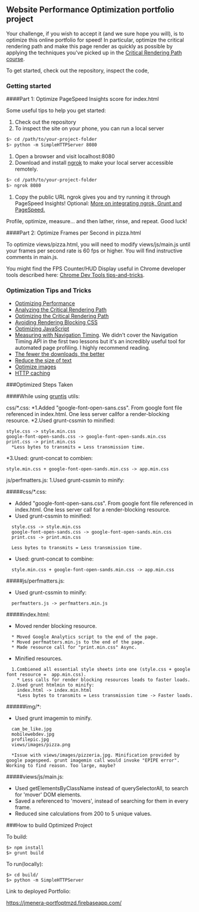 ## Website Performance Optimization portfolio project

Your challenge, if you wish to accept it (and we sure hope you will), is to optimize this online portfolio for speed! In particular, optimize the critical rendering path and make this page render as quickly as possible by applying the techniques you've picked up in the [Critical Rendering Path course](https://www.udacity.com/course/ud884).

To get started, check out the repository, inspect the code,

### Getting started

####Part 1: Optimize PageSpeed Insights score for index.html

Some useful tips to help you get started:

1. Check out the repository
1. To inspect the site on your phone, you can run a local server

  ```bash
  $> cd /path/to/your-project-folder
  $> python -m SimpleHTTPServer 8080
  ```

1. Open a browser and visit localhost:8080
1. Download and install [ngrok](https://ngrok.com/) to make your local server accessible remotely.

  ``` bash
  $> cd /path/to/your-project-folder
  $> ngrok 8080
  ```

1. Copy the public URL ngrok gives you and try running it through PageSpeed Insights! Optional: [More on integrating ngrok, Grunt and PageSpeed.](http://www.jamescryer.com/2014/06/12/grunt-pagespeed-and-ngrok-locally-testing/)

Profile, optimize, measure... and then lather, rinse, and repeat. Good luck!

####Part 2: Optimize Frames per Second in pizza.html

To optimize views/pizza.html, you will need to modify views/js/main.js until your frames per second rate is 60 fps or higher. You will find instructive comments in main.js.

You might find the FPS Counter/HUD Display useful in Chrome developer tools described here: [Chrome Dev Tools tips-and-tricks](https://developer.chrome.com/devtools/docs/tips-and-tricks).

### Optimization Tips and Tricks
* [Optimizing Performance](https://developers.google.com/web/fundamentals/performance/ "web performance")
* [Analyzing the Critical Rendering Path](https://developers.google.com/web/fundamentals/performance/critical-rendering-path/analyzing-crp.html "analyzing crp")
* [Optimizing the Critical Rendering Path](https://developers.google.com/web/fundamentals/performance/critical-rendering-path/optimizing-critical-rendering-path.html "optimize the crp!")
* [Avoiding Rendering Blocking CSS](https://developers.google.com/web/fundamentals/performance/critical-rendering-path/render-blocking-css.html "render blocking css")
* [Optimizing JavaScript](https://developers.google.com/web/fundamentals/performance/critical-rendering-path/adding-interactivity-with-javascript.html "javascript")
* [Measuring with Navigation Timing](https://developers.google.com/web/fundamentals/performance/critical-rendering-path/measure-crp.html "nav timing api"). We didn't cover the Navigation Timing API in the first two lessons but it's an incredibly useful tool for automated page profiling. I highly recommend reading.
* <a href="https://developers.google.com/web/fundamentals/performance/optimizing-content-efficiency/eliminate-downloads.html">The fewer the downloads, the better</a>
* <a href="https://developers.google.com/web/fundamentals/performance/optimizing-content-efficiency/optimize-encoding-and-transfer.html">Reduce the size of text</a>
* <a href="https://developers.google.com/web/fundamentals/performance/optimizing-content-efficiency/image-optimization.html">Optimize images</a>
* <a href="https://developers.google.com/web/fundamentals/performance/optimizing-content-efficiency/http-caching.html">HTTP caching</a>

###Optimized Steps Taken

####While using [gruntjs](http://gruntjs.com/) utils:

css/*.css:
  *1.Added "google-font-open-sans.css". From google font file referenced in index.html. One less server callfor a render-blocking resource.
  *2.Used grunt-cssmin to minified:
  ```
  style.css -> style.min.css
  google-font-open-sands.css -> google-font-open-sands.min.css
  print.css -> print.min.css
    *Less bytes to transmits = Less transmission time.
  ```
  *3.Used: grunt-concat to combien:
  ```
  style.min.css + google-font-open-sands.min.css -> app.min.css
  ```
js/perfmatters.js:
  1.Used grunt-cssmin to minify:

#####css/*.css:
  * Added "google-font-open-sans.css". From google font file referenced in index.html. One less server call for a render-blocking resource.
  * Used grunt-cssmin to minified:

  ```
    style.css -> style.min.css
    google-font-open-sands.css -> google-font-open-sands.min.css
    print.css -> print.min.css

    Less bytes to transmits = Less transmission time.
  ```
  * Used: grunt-concat to combine:

  ```
    style.min.css + google-font-open-sands.min.css -> app.min.css
  ```

#####js/perfmatters.js:
  * Used grunt-cssmin to minify:

  ```
    perfmatters.js -> perfmatters.min.js
  ```

#####index.html:
  * Moved render blocking resource.

  ```
    * Moved Google Analytics script to the end of the page.
    * Moved perfmatters.min.js to the end of the page.
    * Made resource call for "print.min.css" Async.
  ```

  * Minified resources.
  ```
    1.Combiened all essential style sheets into one (style.css + google font resource =  app.min.css).
      * Less calls for render blocking resources leads to faster loads.
    2.Used grunt htmlmin to minify:
      index.html -> index.min.html
      *Less bytes to transmits = Less transmission time -> Faster loads.
  ```

######img/*:
  * Used grunt imagemin to minify.

  ```
    cam_be_like.jpg
    mobilewebdev.jpg
    profilepic.jpg
    views/images/pizza.png

    *Issue with views/images/pizzeria.jpg. Minification provided by google pagespeed. grunt imagemin call would invoke "EPIPE error". Working to find reason. Too large, maybe?
  ```

#####views/js/main.js:
  * Used getElementsByClassName instead of querySelectorAll, to search for 'mover' DOM elements.
  * Saved a referenced to 'movers', instead of searching for them in every frame.
  * Reduced sine calculations from 200 to 5 unique values.

###How to build Optimized Project

To build:
 ```
 $> npm install
 $> grunt build

 ```
 To run(locally):
 ```
 $> cd build/
 $> python -m SimpleHTTPServer
 ```

Link to deployed Portfolio:

https://jmenera-portfoptmzd.firebaseapp.com/